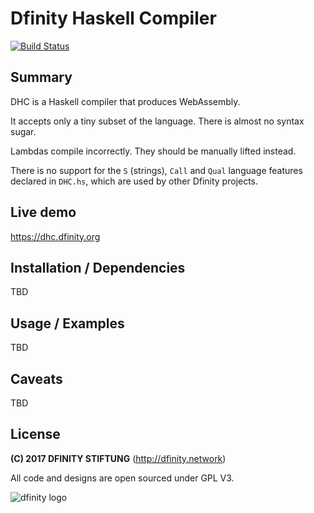 # Dfinity Haskell Compiler

[![Build Status](https://jenkins.london.dfinity.build/job/dhc/badge/icon)](https://jenkins.london.dfinity.build/job/dhc/)

## Summary
DHC is a Haskell compiler that produces WebAssembly.

It accepts only a tiny subset of the language.
There is almost no syntax sugar.

Lambdas compile incorrectly. They should be manually lifted instead.

There is no support for the `S` (strings), `Call` and `Qual` language features
declared in `DHC.hs`, which are used by other Dfinity projects.

## Live demo

https://dhc.dfinity.org

## Installation / Dependencies
TBD

## Usage / Examples
TBD

## Caveats
TBD

## License

**(C) 2017 DFINITY STIFTUNG** (http://dfinity.network)

All code and designs are open sourced under GPL V3.

![dfinity logo](https://user-images.githubusercontent.com/6457089/32753794-10f4cbc2-c883-11e7-8dcf-ff8088b38f9f.png)
